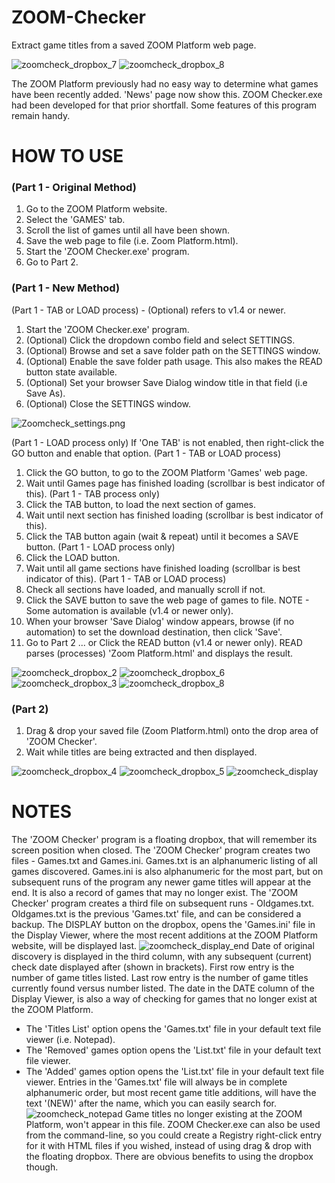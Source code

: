 # ZOOM-Checker
Extract game titles from a saved ZOOM Platform web page.

![zoomcheck_dropbox_7](https://github.com/Twombs/ZOOM-Checker/blob/main/Screenshots/Zoomcheck_dropbox_7.png?raw=true)
![zoomcheck_dropbox_8](https://github.com/Twombs/ZOOM-Checker/blob/main/Screenshots/Zoomcheck_dropbox_8.png?raw=true)

The ZOOM Platform previously had no easy way to determine what games have been recently added. 'News' page now show this.
ZOOM Checker.exe had been developed for that prior shortfall. Some features of this program remain handy.

# HOW TO USE
### (Part 1 - Original Method)
1. Go to the ZOOM Platform website.
2. Select the 'GAMES' tab.
3. Scroll the list of games until all have been shown.
4. Save the web page to file (i.e. Zoom Platform.html).
5. Start the 'ZOOM Checker.exe' program.
6. Go to Part 2.
### (Part 1 - New Method)
(Part 1 - TAB or LOAD process) - (Optional) refers to v1.4 or newer.
1. Start the 'ZOOM Checker.exe' program.
2. (Optional) Click the dropdown combo field and select SETTINGS.
3. (Optional) Browse and set a save folder path on the SETTINGS window.
4. (Optional) Enable the save folder path usage. This also makes the READ button state available.
5. (Optional) Set your browser Save Dialog window title in that field (i.e Save As).
6. (Optional) Close the SETTINGS window.

![Zoomcheck_settings.png](https://github.com/Twombs/ZOOM-Checker/blob/main/Screenshots/Zoomcheck_settings.png?raw=true)

(Part 1 - LOAD process only)
If 'One TAB' is not enabled, then right-click the GO button and enable that option.
(Part 1 - TAB or LOAD process)
1. Click the GO button, to go to the ZOOM Platform 'Games' web page.
2. Wait until Games page has finished loading (scrollbar is best indicator of this).
(Part 1 - TAB process only)
1. Click the TAB button, to load the next section of games.
2. Wait until next section has finished loading (scrollbar is best indicator of this).
3. Click the TAB button again (wait & repeat) until it becomes a SAVE button.
(Part 1 - LOAD process only)
1. Click the LOAD button.
2. Wait until all game sections have finished loading (scrollbar is best indicator of this).
(Part 1 - TAB or LOAD process)
1. Check all sections have loaded, and manually scroll if not.
2. Click the SAVE button to save the web page of games to file. NOTE - Some automation is available (v1.4 or newer only).
3. When your browser 'Save Dialog' window appears, browse (if no automation) to set the download destination, then click 'Save'.
4. Go to Part 2 ... or Click the READ button (v1.4 or newer only). READ parses (processes) 'Zoom Platform.html' and displays the result.

![zoomcheck_dropbox_2](https://github.com/Twombs/ZOOM-Checker/blob/main/Screenshots/Zoomcheck_dropbox_2.png?raw=true)
![zoomcheck_dropbox_6](https://github.com/Twombs/ZOOM-Checker/blob/main/Screenshots/Zoomcheck_dropbox_6.png?raw=true)
![zoomcheck_dropbox_3](https://github.com/Twombs/ZOOM-Checker/blob/main/Screenshots/Zoomcheck_dropbox_3.png?raw=true)
![zoomcheck_dropbox_8](https://github.com/Twombs/ZOOM-Checker/blob/main/Screenshots/Zoomcheck_dropbox_8.png?raw=true)

### (Part 2)
1. Drag & drop your saved file (Zoom Platform.html) onto the drop area of 'ZOOM Checker'.
2. Wait while titles are being extracted and then displayed.

![zoomcheck_dropbox_4](https://github.com/Twombs/ZOOM-Checker/blob/main/Screenshots/Zoomcheck_dropbox_4.png?raw=true)
![zoomcheck_dropbox_5](https://github.com/Twombs/ZOOM-Checker/blob/main/Screenshots/Zoomcheck_dropbox_5.png?raw=true)
![zoomcheck_display](https://github.com/Twombs/ZOOM-Checker/blob/main/Screenshots/Zoomcheck_display.png?raw=true)

# NOTES
The 'ZOOM Checker' program is a floating dropbox, that will remember its screen position when closed.
The 'ZOOM Checker' program creates two files - Games.txt and Games.ini.
Games.txt is an alphanumeric listing of all games discovered.
Games.ini is also alphanumeric for the most part, but on subsequent runs of the program any newer game titles will appear at the end. It is also a record of games that may no longer exist.
The 'ZOOM Checker' program creates a third file on subsequent runs - Oldgames.txt.
Oldgames.txt is the previous 'Games.txt' file, and can be considered a backup.
The DISPLAY button on the dropbox, opens the 'Games.ini' file in the Display Viewer, where the most recent additions at the ZOOM Platform website, will be displayed last.
![zoomcheck_display_end](https://github.com/Twombs/ZOOM-Checker/blob/main/Screenshots/Zoomcheck_display_end.png?raw=true)
Date of original discovery is displayed in the third column, with any subsequent (current) check date displayed after (shown in brackets).
First row entry is the number of game titles listed. Last row entry is the number of game titles currently found versus number listed.
The date in the DATE column of the Display Viewer, is also a way of checking for games that no longer exist at the ZOOM Platform.
- The 'Titles List' option opens the 'Games.txt' file in your default text file viewer (i.e. Notepad).
- The 'Removed' games option opens the 'List.txt' file in your default text file viewer.
- The 'Added' games option opens the 'List.txt' file in your default text file viewer.
Entries in the 'Games.txt' file will always be in complete alphanumeric order, but most recent game title additions, will have the text '(NEW)' after the name, which you can easily search for.
![zoomcheck_notepad](https://github.com/Twombs/ZOOM-Checker/blob/main/Screenshots/Zoomcheck_notepad.png?raw=true)
Game titles no longer existing at the ZOOM Platform, won't appear in this file.
ZOOM Checker.exe can also be used from the command-line, so you could create a Registry right-click entry for it with HTML files if you wished, instead of using drag & drop with the floating dropbox. There are obvious benefits to using the dropbox though.

